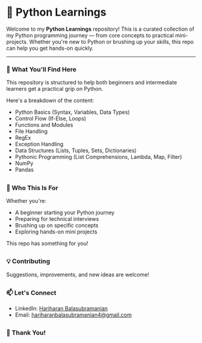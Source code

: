 # 📘 Python Learnings

Welcome to my **Python Learnings** repository! This is a curated collection of my Python programming journey — from core concepts to practical mini-projects. Whether you're new to Python or brushing up your skills, this repo can help you get hands-on quickly.

---


### 🚀 What You'll Find Here

This repository is structured to help both beginners and intermediate learners get a practical grip on Python. 

Here's a breakdown of the content:

- Python Basics (Syntax, Variables, Data Types)
- Control Flow (If-Else, Loops)
- Functions and Modules
- File Handling
- RegEx
- Exception Handling
- Data Structures (Lists, Tuples, Sets, Dictionaries)
- Pythonic Programming (List Comprehensions, Lambda, Map, Filter)
- NumPy
- Pandas

##

### 🙌 Who This Is For

Whether you're:

 - A beginner starting your Python journey
 - Preparing for technical interviews
- Brushing up on specific concepts
- Exploring hands-on mini projects

This repo has something for you!

##

### 💡 Contributing

Suggestions, improvements, and new ideas are welcome!

##

### 📫 Let's Connect

- LinkedIn: [Hariharan Balasubramanian](www.linkedin.com/in/hariharan-balasubramanian97)
- Email: hariharanbalasubramanian4@gmail.com

##
### 🙏 Thank You!

